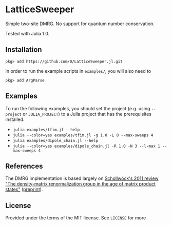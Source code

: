 # LatticeSweeper

Simple two-site DMRG.
No support for quantum number conservation.

Tested with Julia 1.0.


## Installation

```
pkg> add https://github.com/0/LatticeSweeper.jl.git
```

In order to run the example scripts in `examples/`, you will also need to
```
pkg> add ArgParse
```


## Examples

To run the following examples, you should set the project (e.g. using `--project` or `JULIA_PROJECT`) to a Julia project that has the prerequisites installed.

* `julia examples/tfim.jl --help`
* `julia --color=yes examples/tfim.jl -g 1.0 -L 8 --max-sweeps 4`
* `julia examples/dipole_chain.jl --help`
* `julia --color=yes examples/dipole_chain.jl -R 1.0 -N 3 --l-max 1 --max-sweeps 4`


## References

The DMRG implementation is based largely on [Schollwöck's 2011 review "The density-matrix renormalization group in the age of matrix product states"](http://www.sciencedirect.com/science/article/pii/S0003491610001752) ([preprint](https://arxiv.org/abs/1008.3477v2)).


## License

Provided under the terms of the MIT license.
See `LICENSE` for more information.
